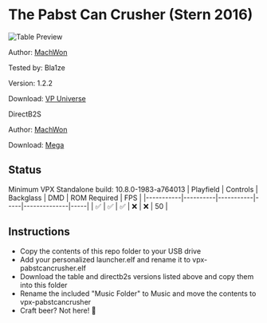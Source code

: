 # The Pabst Can Crusher (Stern 2016)

![Table Preview](https://vpuniverse.com/screenshots/monthly_2024_07/Playfield01.jpg.b629242fc373653d90b9f2f910ad8c22.jpg)

Author: [MachWon](https://vpuniverse.com/profile/70146-machwon/) 

Tested by: Bla1ze 

Version: 1.2.2 

Download: [VP Universe](https://vpuniverse.com/files/file/21020-the-pabst-can-crusher-stern-2016/)

DirectB2S

Author: [MachWon](https://vpuniverse.com/profile/70146-machwon/) 

Download: [Mega](https://mega.nz/file/nhh3DIIa#FOATCPz5nYEcW3uQ-ptb2IPSVwbslvCBoQ7_Z-UX-Ks)

## Status 

Minimum VPX Standalone build: 10.8.0-1983-a764013
| Playfield | Controls | Backglass | DMD | ROM Required | FPS | 
|-----------|----------|-----------|-----|--------------|-----|
| :white_check_mark: | :white_check_mark: | :white_check_mark: | :x: | :x: | 50 |

## Instructions

- Copy the contents of this repo folder to your USB drive
- Add your personalized launcher.elf and rename it to vpx-pabstcancrusher.elf
- Download the table and directb2s versions listed above and copy them into this folder
- Rename the included "Music Folder" to Music and move the contents to vpx-pabstcancrusher
- Craft beer? Not here! 🍻
